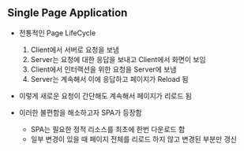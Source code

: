 ## Single Page Application

- 전통적인 Page LifeCycle

  1. Client에서 서버로 요청을 보냄
  2. Server는 요청에 대한 응답을 보내고 Client에서 화면이 보임
  3. Client에서 인터랙션을 위한 요청을 Server에 보냄
  4. Server는 계속해서 이에 응답하고 페이지가 Reload 됨

- 이렇게 새로운 요청이 간단해도 계속해서 페이지가 리로드 됨
- 이러한 불편함을 해소하고자 SPA가 등장함
  - SPA는 필요한 정적 리소스를 최초에 한번 다운로드 함
  - 일부 변경이 있을 때 페이지 전체를 리로드 하지 않고 변경된 부분만 갱신
